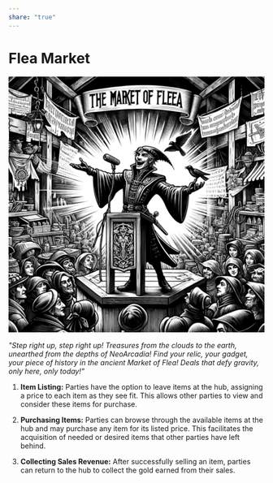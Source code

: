 ```yaml
---  
share: "true"  
---  
```

  
# Flea Market  
  
![Pasted image 20240126180046](./Pasted%20image%2020240126180046.png)  
  
*"Step right up, step right up! Treasures from the clouds to the earth, unearthed from the depths of NeoArcadia! Find your relic, your gadget, your piece of history in the ancient Market of Flea! Deals that defy gravity, only here, only today!"*  
  
1. **Item Listing:** Parties have the option to leave items at the hub, assigning a price to each item as they see fit. This allows other parties to view and consider these items for purchase.  
  
2. **Purchasing Items:** Parties can browse through the available items at the hub and may purchase any item for its listed price. This facilitates the acquisition of needed or desired items that other parties have left behind.  
  
3. **Collecting Sales Revenue:** After successfully selling an item, parties can return to the hub to collect the gold earned from their sales.
